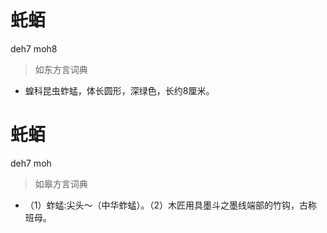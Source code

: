 # 虴蛨
deh7 moh8
> 如东方言词典
- 蝗科昆虫蚱蜢，体长圆形，深绿色，长约8厘米。

# 虴蛨
deh7 moh
> 如皋方言词典
- （1）蚱蜢:尖头～（中华蚱蜢）。（2）木匠用具墨斗之墨线端部的竹钩，古称班母。
